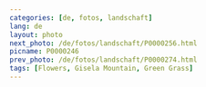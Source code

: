 ```yaml
---
categories: [de, fotos, landschaft]
lang: de
layout: photo
next_photo: /de/fotos/landschaft/P0000256.html
picname: P0000246
prev_photo: /de/fotos/landschaft/P0000274.html
tags: [Flowers, Gisela Mountain, Green Grass]
---
```

